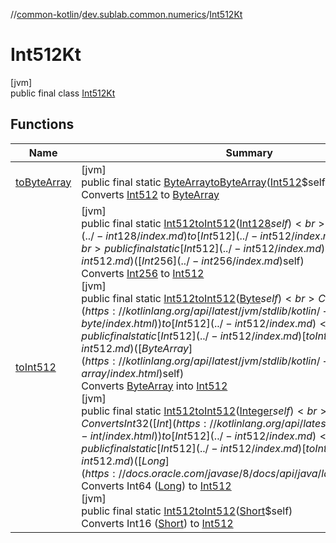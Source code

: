 //[common-kotlin](../../../index.md)/[dev.sublab.common.numerics](../index.md)/[Int512Kt](index.md)

# Int512Kt

[jvm]\
public final class [Int512Kt](index.md)

## Functions

| Name | Summary |
|---|---|
| [toByteArray](to-byte-array.md) | [jvm]<br>public final static [ByteArray](https://kotlinlang.org/api/latest/jvm/stdlib/kotlin/-byte-array/index.html)[toByteArray](to-byte-array.md)([Int512](../-int512/index.md)$self)<br>Converts [Int512](../-int512/index.md) to [ByteArray](https://kotlinlang.org/api/latest/jvm/stdlib/kotlin/-byte-array/index.html) |
| [toInt512](to-int512.md) | [jvm]<br>public final static [Int512](../-int512/index.md)[toInt512](to-int512.md)([Int128](../-int128/index.md)$self)<br>Converts [Int128](../-int128/index.md) to [Int512](../-int512/index.md)<br>[jvm]<br>public final static [Int512](../-int512/index.md)[toInt512](to-int512.md)([Int256](../-int256/index.md)$self)<br>Converts [Int256](../-int256/index.md) to [Int512](../-int512/index.md)<br>[jvm]<br>public final static [Int512](../-int512/index.md)[toInt512](to-int512.md)([Byte](https://docs.oracle.com/javase/8/docs/api/java/lang/Byte.html)$self)<br>Converts Int8 ([Byte](https://kotlinlang.org/api/latest/jvm/stdlib/kotlin/-byte/index.html)) to [Int512](../-int512/index.md)<br>[jvm]<br>public final static [Int512](../-int512/index.md)[toInt512](to-int512.md)([ByteArray](https://kotlinlang.org/api/latest/jvm/stdlib/kotlin/-byte-array/index.html)$self)<br>Converts [ByteArray](https://kotlinlang.org/api/latest/jvm/stdlib/kotlin/-byte-array/index.html) into [Int512](../-int512/index.md)<br>[jvm]<br>public final static [Int512](../-int512/index.md)[toInt512](to-int512.md)([Integer](https://docs.oracle.com/javase/8/docs/api/java/lang/Integer.html)$self)<br>Converts Int32 ([Int](https://kotlinlang.org/api/latest/jvm/stdlib/kotlin/-int/index.html)) to [Int512](../-int512/index.md)<br>[jvm]<br>public final static [Int512](../-int512/index.md)[toInt512](to-int512.md)([Long](https://docs.oracle.com/javase/8/docs/api/java/lang/Long.html)$self)<br>Converts Int64 ([Long](https://kotlinlang.org/api/latest/jvm/stdlib/kotlin/-long/index.html)) to [Int512](../-int512/index.md)<br>[jvm]<br>public final static [Int512](../-int512/index.md)[toInt512](to-int512.md)([Short](https://docs.oracle.com/javase/8/docs/api/java/lang/Short.html)$self)<br>Converts Int16 ([Short](https://kotlinlang.org/api/latest/jvm/stdlib/kotlin/-short/index.html)) to [Int512](../-int512/index.md) |
